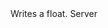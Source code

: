 <function name="WriteFloat" parent="bf_write" type="classfunc">
	<description>
		Writes a float.
	</description>
	<realm>Server</realm>
	<args>
		<arg name="value" type="number"></arg>
	</args>
</function>